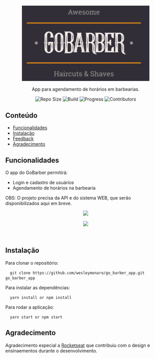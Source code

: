 <p align="center">
  <a>
    <img alt="GO Barber" title="Go Barber - App de barbearia" src=".github/logo.png" width="400">
  </a>
</p>

<p align="center">
  App para agendamento de horários em barbearias.
</p>

<p align="center">
  <a>
    <img alt="Repo Size" title="Repo Size" src="https://img.shields.io/github/repo-size/wesleymonaro/go_barber_app?color=#ff9000">
  </a>

  <a>
    <img alt="Build" title="Build" src="https://img.shields.io/badge/build-pass-green">
  </a>

  <a>
    <img alt="Progress" title="Progress" src="https://img.shields.io/badge/progress-30%25-orange">
  </a>

  <a>
    <img alt="Contributors" title="Contributors" src="https://img.shields.io/github/contributors/wesleymonaro/go_barber_app?color=#ff9000">
  </a>

</p>


## Conteúdo

- [Funcionalidades](#funcionalidades)
- [Instalação](#instalacao)
- [Feedback](#feedback)
- [Agradecimento](#agradecimento)

## Funcionalidades

O app do GoBarber permitirá:

* Login e cadastro de usuários
* Agendamento de horários na barbearia

OBS: O projeto precisa da API e do sistema WEB, que serão disponibilizados aqui em breve.

<p align="center">
  <img src="https://i.ibb.co/9sKrsFP/Simulator-Screen-Shot-i-Phone-11-2020-05-01-at-11-17-17.png" width=400>
</p>

<p align="center">
  <img src="https://i.ibb.co/nfBWsMg/Simulator-Screen-Shot-i-Phone-11-2020-05-01-at-11-17-22.png" width=400>
</p>

<br>

## Instalação

Para clonar o repositório:

```
  git clone https://github.com/wesleymonaro/go_barber_app.git go_barber_app
```

Para instalar as dependências:

```
  yarn install or npm install
```

Para rodar a aplicação:

```
  yarn start or npm start
```


## Agradecimento

Agradecimento especial a [Rocketseat](https://rocketseat.com.br/) que contribuiu com o design e ensinaementos durante o desenvolvimento.

